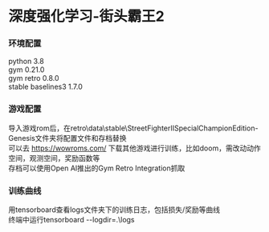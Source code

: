 # 深度强化学习-街头霸王2
### 环境配置
python 3.8  
gym 0.21.0  
gym retro 0.8.0  
stable baselines3 1.7.0  

### 游戏配置
导入游戏rom后，在retro\data\stable\StreetFighterIISpecialChampionEdition-Genesis文件夹将配置文件和存档替换  
可以去 https://wowroms.com/ 下载其他游戏进行训练，比如doom，需改动动作空间，观测空间，奖励函数等  
存档可以使用Open AI推出的Gym Retro Integration抓取

### 训练曲线
用tensorboard查看logs文件夹下的训练日志，包括损失/奖励等曲线  
终端中运行tensorboard --logdir=.\logs
